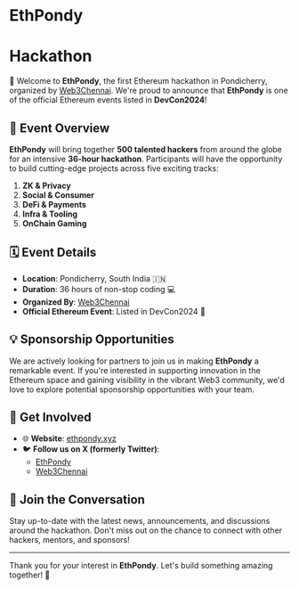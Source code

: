 # EthPondy

# Hackathon

👋 Welcome to **EthPondy**, the first Ethereum hackathon in Pondicherry, organized by [Web3Chennai](https://x.com/Web3Chennai). We're proud to announce that **EthPondy** is one of the official Ethereum events listed in **DevCon2024**!

## 🌟 Event Overview
**EthPondy** will bring together **500 talented hackers** from around the globe for an intensive **36-hour hackathon**. Participants will have the opportunity to build cutting-edge projects across five exciting tracks:

1. **ZK & Privacy**
2. **Social & Consumer**
3. **DeFi & Payments**
4. **Infra & Tooling**
5. **OnChain Gaming**

## 🗓 Event Details
- **Location**: Pondicherry, South India 🇮🇳
- **Duration**: 36 hours of non-stop coding 💻
- **Organized By**: [Web3Chennai](https://x.com/Web3Chennai)
- **Official Ethereum Event**: Listed in DevCon2024 🎉

## 💡 Sponsorship Opportunities
We are actively looking for partners to join us in making **EthPondy** a remarkable event. If you're interested in supporting innovation in the Ethereum space and gaining visibility in the vibrant Web3 community, we'd love to explore potential sponsorship opportunities with your team.

## 🔗 Get Involved
- 🌐 **Website**: [ethpondy.xyz](https://ethpondy.xyz)
- 🐦 **Follow us on X (formerly Twitter)**:
  - [EthPondy](https://x.com/ethpondy)
  - [Web3Chennai](https://x.com/Web3Chennai)

## 📢 Join the Conversation
Stay up-to-date with the latest news, announcements, and discussions around the hackathon. Don't miss out on the chance to connect with other hackers, mentors, and sponsors!

---

Thank you for your interest in **EthPondy**. Let's build something amazing together! 🚀
